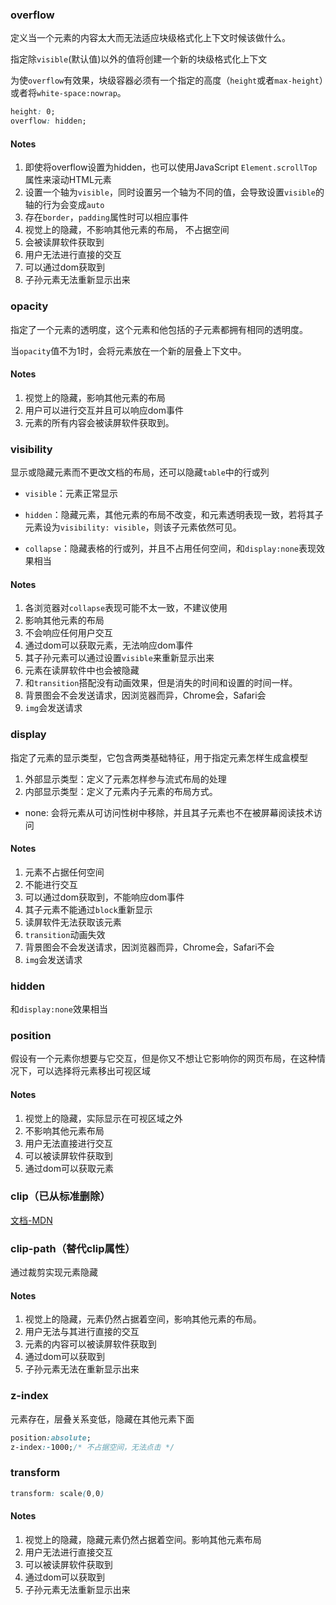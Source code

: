 ### overflow

定义当一个元素的内容太大而无法适应块级格式化上下文时候该做什么。

指定除`visible`(默认值)以外的值将创建一个新的块级格式化上下文

为使`overflow`有效果，块级容器必须有一个指定的高度（`height`或者`max-height`）或者将`white-space:nowrap`。

```css
height: 0;
overflow: hidden;
```

#### Notes

1.  即使将overflow设置为hidden，也可以使用JavaScript `Element.scrollTop`属性来滚动HTML元素
2. 设置一个轴为`visible`，同时设置另一个轴为不同的值，会导致设置`visible`的轴的行为会变成`auto`
3. 存在`border`，`padding`属性时可以相应事件
4. 视觉上的隐藏，不影响其他元素的布局， 不占据空间
5. 会被读屏软件获取到
6. 用户无法进行直接的交互
7. 可以通过dom获取到
8. 子孙元素无法重新显示出来

### opacity

指定了一个元素的透明度，这个元素和他包括的子元素都拥有相同的透明度。

当`opacity`值不为1时，会将元素放在一个新的层叠上下文中。

#### Notes

1. 视觉上的隐藏，影响其他元素的布局
2. 用户可以进行交互并且可以响应dom事件
3. 元素的所有内容会被读屏软件获取到。

### visibility

显示或隐藏元素而不更改文档的布局，还可以隐藏`table`中的行或列

- `visible`：元素正常显示

- `hidden`：隐藏元素，其他元素的布局不改变，和元素透明表现一致，若将其子元素设为`visibility: visible`，则该子元素依然可见。
- `collapse`：隐藏表格的行或列，并且不占用任何空间，和`display:none`表现效果相当

#### Notes

1. 各浏览器对`collapse`表现可能不太一致，不建议使用
2. 影响其他元素的布局
3. 不会响应任何用户交互
4. 通过dom可以获取元素，无法响应dom事件
5. 其子孙元素可以通过设置`visible`来重新显示出来
6. 元素在读屏软件中也会被隐藏
7. 和`transition`搭配没有动画效果，但是消失的时间和设置的时间一样。
8. 背景图会不会发送请求，因浏览器而异，Chrome会，Safari会
9. `img`会发送请求

### display

指定了元素的显示类型，它包含两类基础特征，用于指定元素怎样生成盒模型

1. 外部显示类型：定义了元素怎样参与流式布局的处理
2. 内部显示类型：定义了元素内子元素的布局方式。

- none: 会将元素从可访问性树中移除，并且其子元素也不在被屏幕阅读技术访问

#### Notes

1. 元素不占据任何空间
2. 不能进行交互
3. 可以通过dom获取到，不能响应dom事件
4. 其子元素不能通过`block`重新显示
5. 读屏软件无法获取该元素
6. `transition`动画失效
7. 背景图会不会发送请求，因浏览器而异，Chrome会，Safari不会
8. `img`会发送请求

### hidden

和`display:none`效果相当

### position

假设有一个元素你想要与它交互，但是你又不想让它影响你的网页布局，在这种情况下，可以选择将元素移出可视区域

#### Notes

1. 视觉上的隐藏，实际显示在可视区域之外
2. 不影响其他元素布局
3. 用户无法直接进行交互
4. 可以被读屏软件获取到
5. 通过dom可以获取元素

### clip（已从标准删除）

[文档-MDN](https://developer.mozilla.org/zh-CN/docs/Web/CSS/clip)

### clip-path（替代clip属性）

通过裁剪实现元素隐藏

#### Notes

1. 视觉上的隐藏，元素仍然占据着空间，影响其他元素的布局。
2. 用户无法与其进行直接的交互
3. 元素的内容可以被读屏软件获取到
4. 通过dom可以获取到
5. 子孙元素无法在重新显示出来

### z-index

元素存在，层叠关系变低，隐藏在其他元素下面

```css
position:absolute;
z-index:-1000;/* 不占据空间，无法点击 */
```

###  transform

```css
transform: scale(0,0)
```

#### Notes

1. 视觉上的隐藏，隐藏元素仍然占据着空间。影响其他元素布局
2. 用户无法进行直接交互
3. 可以被读屏软件获取到
4. 通过dom可以获取到
5. 子孙元素无法重新显示出来
